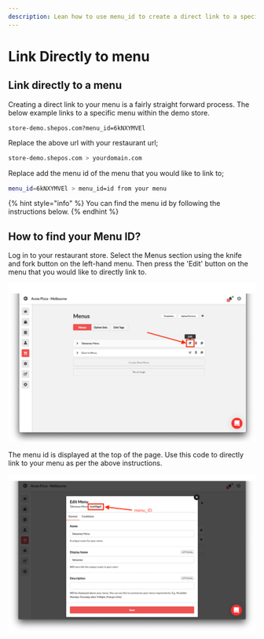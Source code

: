 ```yaml
---
description: Lean how to use menu_id to create a direct link to a specific menu.
---
```


# Link Directly to menu

## Link directly to a menu

Creating a direct link to your menu is a fairly straight forward process. The below example links to a specific menu within the demo store.

```text
store-demo.shepos.com?menu_id=6kNXYMVEl
```

Replace the above url with your restaurant url;

```bash
store-demo.shepos.com > yourdomain.com
```

Replace add the menu id of the menu that you would like to link to;

```bash
menu_id=6kNXYMVEl > menu_id=id from your menu
```

{% hint style="info" %}
You can find the menu id by following the instructions below.
{% endhint %}

## How to find your Menu ID?

Log in to your restaurant store. Select the Menus section using the knife and fork button on the left-hand menu. Then press the 'Edit' button on the menu that you would like to directly link to.

![](../.gitbook/assets/menuidstep1.png)

The menu id is displayed at the top of the page. Use this code to directly link to your menu as per the above instructions.

![](../.gitbook/assets/menuidstep2.png)

